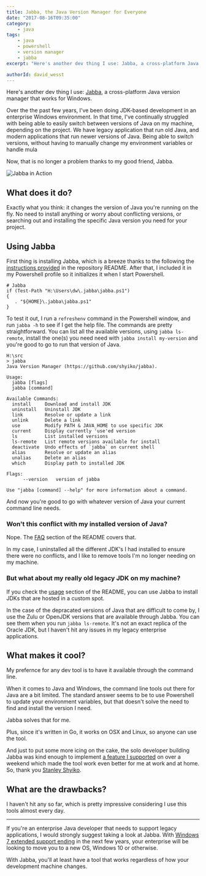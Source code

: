 ```yaml
---
title: Jabba, the Java Version Manager for Everyone
date: "2017-08-16T09:35:00"
category:
    - java
tags:
    - java
    - powershell
    - version manager
    - jabba
excerpt: "Here's another dev thing I use: Jabba, a cross-platform Java version manager that works for Windows."

authorId: david_wesst
---
```


[1]: https://davidwesst.blob.core.windows.net/blog/jabba/jabba-example.gif "Jabba in Action in a Powershell terminal"

Here's another dev thing I use: [Jabba](https://github.com/shyiko/jabba), a cross-platform Java version manager that works for Windows.

Over the the past few years, I've been doing JDK-based development in an enterprise Windows environment. In that time, I've continually struggled with being able to easily switch between versions of Java on my machine, depending on the project. We have legacy application that run old Java, and modern applications that run newer versions of Java. Being able to switch versions, without having to manually change my environment variables or handle mula

Now, that is no longer a problem thanks to my good friend, Jabba.

![Jabba in Action][1]

## What does it do?
Exactly what you think: it changes the version of Java you're running on the fly. No need to install anything or worry about conflicting versions, or searching out and installing the specific Java version you need for your project.

## Using Jabba
First thing is installing Jabba, which is a breeze thanks to the following the [instructions provided](https://github.com/shyiko/jabba#windows-10) in the repository README. After that, I included it in my Powershell profile so it initializes it when I start Powershell.

```
# Jabba
if (Test-Path "H:\Users\dw\.jabba\jabba.ps1") 
{ 
   . "${HOME}\.jabba\jabba.ps1" 
}
```

To test it out, I run a `refreshenv` command in the Powershell window, and run `jabba -h` to see if I get the help file.
The commands are pretty straightforward. You can list all the available versions, using `jabba ls-remote`, install the one(s) you need need with `jabba install my-version` and you're good to go to run that version of Java.

```
H:\src
> jabba
Java Version Manager (https://github.com/shyiko/jabba).

Usage:
  jabba [flags]
  jabba [command]

Available Commands:
  install     Download and install JDK
  uninstall   Uninstall JDK
  link        Resolve or update a link
  unlink      Delete a link
  use         Modify PATH & JAVA_HOME to use specific JDK
  current     Display currently 'use'ed version
  ls          List installed versions
  ls-remote   List remote versions available for install
  deactivate  Undo effects of `jabba` on current shell
  alias       Resolve or update an alias
  unalias     Delete an alias
  which       Display path to installed JDK

Flags:
      --version   version of jabba

Use "jabba [command] --help" for more information about a command.
```

And now you're good to go with whatever version of Java your current command line needs.

### Won't this conflict with my installed version of Java?
Nope. The [FAQ](https://github.com/shyiko/jabba#faq) section of the README covers that.

In my case, I uninstalled all the different JDK's I had installed to ensure there were no conflicts, and I like to remove tools I'm no longer needing on my machine.

### But what about my really old legacy JDK on my machine?
If you check the [usage](https://github.com/shyiko/jabba#usage) section of the README, you can use Jabba to install JDKs that are hosted in a custom spot.

In the case of the depracated versions of Java that are difficult to come by, I use the Zulu or OpenJDK versions that are available through Jabba. You can see them when you run `jabba ls-remote`. It's not an exact replica of the Oracle JDK, but I haven't hit any issues in my legacy enterprise applications.

## What makes it cool?
My prefernce for any dev tool is to have it available through the command line.

When it comes to Java and Windows, the command line tools out there for Java are a bit limited. The standard answer seems to be to use Powershell to update your environment variables, but that doesn't solve the need to find and install the version I need.

Jabba solves that for me.

Plus, since it's written in Go, it works on OSX and Linux, so anyone can use the tool.

And just to put some more icing on the cake, the solo developer building Jabba was kind enough to implement [a feature I supported](https://github.com/shyiko/jabba/issues/67#issuecomment-300869749) on over a weekend which made the tool work even better for me at work and at home. So, thank you [Stanley Shyiko](https://github.com/shyiko).

## What are the drawbacks?
I haven't hit any so far, which is pretty impressive considering I use this tools almost every day.

---

If you're an enterprise Java developer that needs to support legacy applications, I would strongly suggest taking a look at Jabba. With [Windows 7 extended support ending](https://support.microsoft.com/en-ca/help/13853/windows-lifecycle-fact-sheet) in the next few years, your enterprise will be looking to move you to a new OS, Windows 10 or otherwise. 

With Jabba, you'll at least have a tool that works regardless of how your development machine changes.

